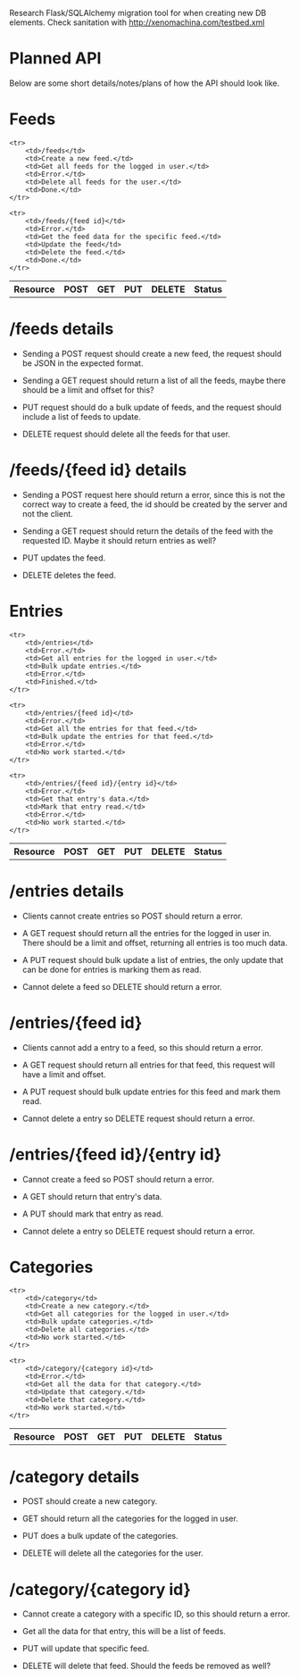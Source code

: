 Research Flask/SQLAlchemy migration tool for when creating new DB elements.
Check sanitation with http://xenomachina.com/testbed.xml

Planned API
===========
Below are some short details/notes/plans of how the API should
look like.

Feeds
=====
<table>
    <tr>
        <th>Resource</th>
        <th>POST</th>
        <th>GET</th>
        <th>PUT</th>
        <th>DELETE</th>
        <th>Status</th>
    </tr>

    <tr>
        <td>/feeds</td>
        <td>Create a new feed.</td>
        <td>Get all feeds for the logged in user.</td>
        <td>Error.</td>
        <td>Delete all feeds for the user.</td>
        <td>Done.</td>
    </tr>

    <tr>
        <td>/feeds/{feed id}</td>
        <td>Error.</td>
        <td>Get the feed data for the specific feed.</td>
        <td>Update the feed</td>
        <td>Delete the feed.</td>
        <td>Done.</td>
    </tr>
</table>

/feeds details
==============
* Sending a POST request should create a new feed, the request should be
JSON in the expected format.

* Sending a GET request should return a list of all the feeds,
maybe there should be a limit and offset for this?

* PUT request should do a bulk update of feeds, and the request
should include a list of feeds to update.

* DELETE request should delete all the feeds for that user.

/feeds/{feed id} details
===================
* Sending a POST request here should return a error, since this is
not the correct way to create a feed, the id should be created by
the server and not the client.

* Sending a GET request should return the details of the feed with
the requested ID. Maybe it should return entries as well?

* PUT updates the feed.

* DELETE deletes the feed.


Entries
=======
<table>
    <tr>
        <th>Resource</th>
        <th>POST</th>
        <th>GET</th>
        <th>PUT</th>
        <th>DELETE</th>
        <th>Status</th>
    </tr>

    <tr>
        <td>/entries</td>
        <td>Error.</td>
        <td>Get all entries for the logged in user.</td>
        <td>Bulk update entries.</td>
        <td>Error.</td>
        <td>Finished.</td>
    </tr>

    <tr>
        <td>/entries/{feed id}</td>
        <td>Error.</td>
        <td>Get all the entries for that feed.</td>
        <td>Bulk update the entries for that feed.</td>
        <td>Error.</td>
        <td>No work started.</td>
    </tr>

    <tr>
        <td>/entries/{feed id}/{entry id}</td>
        <td>Error.</td>
        <td>Get that entry's data.</td>
        <td>Mark that entry read.</td>
        <td>Error.</td>
        <td>No work started.</td>
    </tr>
</table>

/entries details
================
* Clients cannot create entries so POST should return a error.

* A GET request should return all the entries for the logged in
user in. There should be a limit and offset, returning all entries
is too much data.

* A PUT request should bulk update a list of entries, the only
update that can be done for entries is marking them as read.

* Cannot delete a feed so DELETE should return a error.

/entries/{feed id}
==================
* Clients cannot add a entry to a feed, so this should return a
error.

* A GET request should return all entries for that feed, this
request will have a limit and offset.

* A PUT request should bulk update entries for this feed and mark
them read.

* Cannot delete a entry so DELETE request should return a error.


/entries/{feed id}/{entry id}
=============================
* Cannot create a feed so POST should return a error.

* A GET should return that entry's data.

* A PUT should mark that entry as read.

* Cannot delete a entry so DELETE request should return a error.

Categories
=======
<table>
    <tr>
        <th>Resource</th>
        <th>POST</th>
        <th>GET</th>
        <th>PUT</th>
        <th>DELETE</th>
        <th>Status</th>
    </tr>

    <tr>
        <td>/category</td>
        <td>Create a new category.</td>
        <td>Get all categories for the logged in user.</td>
        <td>Bulk update categories.</td>
        <td>Delete all categories.</td>
        <td>No work started.</td>
    </tr>

    <tr>
        <td>/category/{category id}</td>
        <td>Error.</td>
        <td>Get all the data for that category.</td>
        <td>Update that category.</td>
        <td>Delete that category.</td>
        <td>No work started.</td>
    </tr>
</table>

/category details
=================
* POST should create a new category.

* GET should return all the categories for the logged in user.

* PUT does a bulk update of the categories.

* DELETE will delete all the categories for the user.

/category/{category id}
=======================
* Cannot create a category with a specific ID, so this should
return a error.

* Get all the data for that entry, this will be a list of feeds.

* PUT will update that specific feed.

* DELETE will delete that feed. Should the feeds be removed as well?
